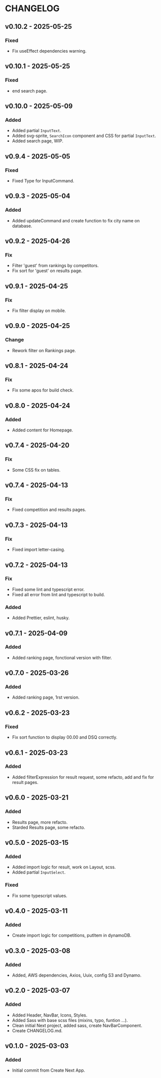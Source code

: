 # CHANGELOG

## v0.10.2 - 2025-05-25

### Fixed

- Fix useEffect dependencies warning.

## v0.10.1 - 2025-05-25

### Fixed

- end search page.

## v0.10.0 - 2025-05-09

### Added

- Added partial `InputText`.
- Added svg-sprite, `SearchIcon` component and CSS for partial `InputText`.
- Added search page, WIP.

## v0.9.4 - 2025-05-05

### Fixed

- Fixed Type for InputCommand.

## v0.9.3 - 2025-05-04

### Added

- Added updateCommand and create function to fix city name on database.

## v0.9.2 - 2025-04-26

### Fix

- Filter 'guest' from rankings by competitors.
- Fix sort for 'guest' on results page.

## v0.9.1 - 2025-04-25

### Fix

- Fix filter display on mobile.

## v0.9.0 - 2025-04-25

### Change

- Rework filter on Rankings page.

## v0.8.1 - 2025-04-24

### Fix

- Fix some apos for build check.

## v0.8.0 - 2025-04-24

### Added

- Added content for Homepage.

## v0.7.4 - 2025-04-20

### Fix

- Some CSS fix on tables.

## v0.7.4 - 2025-04-13

### Fix

- Fixed competition and results pages.

## v0.7.3 - 2025-04-13

### Fix

- Fixed import letter-casing.

## v0.7.2 - 2025-04-13

### Fix

- Fixed some lint and typescript error.
- Fixed all error from lint and typescript to build.

### Added

- Added Prettier, eslint, husky.

## v0.7.1 - 2025-04-09

### Added

- Added ranking page, fonctional version with filter.

## v0.7.0 - 2025-03-26

### Added

- Added ranking page, 1rst version.

## v0.6.2 - 2025-03-23

### Fixed

- Fix sort function to display 00.00 and DSQ correctly.

## v0.6.1 - 2025-03-23

### Added

- Added filterExpression for result request, some refacto, add and fix for result pages.

## v0.6.0 - 2025-03-21

### Added

- Results page, more refacto.
- Starded Results page, some refacto.

## v0.5.0 - 2025-03-15

### Added

- Added import logic for result, work on Layout, scss.
- Added partial `InputSelect`.

### Fixed

- Fix some typescript values.

## v0.4.0 - 2025-03-11

### Added

- Create import logic for competitions, putItem in dynamoDB.

## v0.3.0 - 2025-03-08

### Added

- Added, AWS dependencies, Axios, Uuix, config S3 and Dynamo.

## v0.2.0 - 2025-03-07

### Added

- Added Header, NavBar, Icons, Styles.
- Added Sass with base scss files (mixins, typo, funtion ...).
- Clean initial Next project, added sass, create NavBarComponent.
- Create CHANGELOG.md.

## v0.1.0 - 2025-03-03

### Added

- Initial commit from Create Next App.